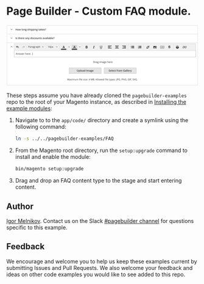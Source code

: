 # Page Builder - Custom FAQ module.

![Page Builder FAQ](faq.png)

These steps assume you have already cloned the `pagebuilder-examples` repo to the root of your Magento instance, as described in [Installing the example modules](../../README.md):

1. Navigate to to the `app/code/` directory and create a symlink using the following command:

    ```bash
    ln -s ../../pagebuilder-examples/FAQ
    ```

1. From the Magento root directory, run the `setup:upgrade` command to install and enable the module:

   ```bash
   bin/magento setup:upgrade
   ```

1. Drag and drop an FAQ content type to the stage and start entering content.

## Author

[Igor Melnikov](https://github.com/melnikovi). Contact us on the Slack [#pagebuilder channel](https://slack.com/app_redirect?channel=pagebuilder) for questions specific to this example.

## Feedback

We encourage and welcome you to help us keep these examples current by submitting Issues and Pull Requests. We also welcome your feedback and ideas on other code examples you would like to see added to this repo.

